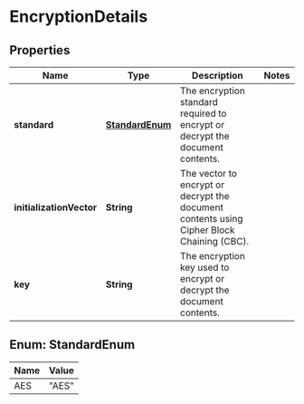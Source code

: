 # EncryptionDetails

## Properties
Name | Type | Description | Notes
------------ | ------------- | ------------- | -------------
**standard** | [**StandardEnum**](#StandardEnum) | The encryption standard required to encrypt or decrypt the document contents. | 
**initializationVector** | **String** | The vector to encrypt or decrypt the document contents using Cipher Block Chaining (CBC). | 
**key** | **String** | The encryption key used to encrypt or decrypt the document contents. | 

<a name="StandardEnum"></a>
## Enum: StandardEnum
Name | Value
---- | -----
AES | &quot;AES&quot;
